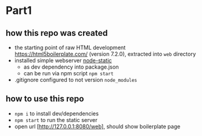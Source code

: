 # Part1

## how this repo was created
- the starting point of raw HTML development https://html5boilerplate.com/ (version 7.2.0), extracted into `web` directory
- installed simple webserver [node-static](https://www.npmjs.com/package/node-static)
    - as dev dependency into package.json
    - can be run via npm script `npm start`
- .gitignore configured to not version `node_modules`

## how to use this repo
- `npm i` to install dev/dependencies
- `npm start` to run the static server
- open url [http://127.0.0.1:8080/web], should show boilerplate page

